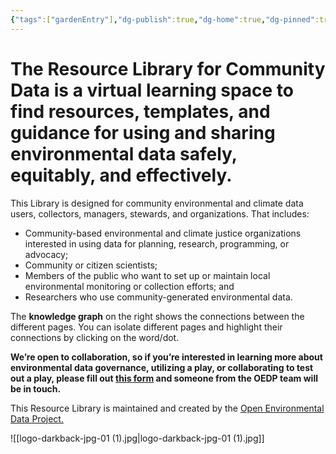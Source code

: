 ```yaml
---
{"tags":["gardenEntry"],"dg-publish":true,"dg-home":true,"dg-pinned":true,"cssclasses":["img-grid","cards"],"permalink":"/home/","pinned":true,"contentClasses":"img-grid cards","dgPassFrontmatter":true}
---
```


# The Resource Library for Community Data is a virtual learning space to find resources, templates, and guidance for using and sharing environmental data safely, equitably, and effectively.


This Library is designed for community environmental and climate data users, collectors, managers, stewards, and organizations. That includes:

- Community-based environmental and climate justice organizations interested in using data for planning, research, programming, or advocacy;
- Community or citizen scientists;
- Members of the public who want to set up or maintain local environmental monitoring or collection efforts; and
- Researchers who use community-generated environmental data.


The **knowledge graph** on the right shows the connections between the different pages. You can isolate different pages and highlight their connections by clicking on the word/dot. 

**We’re open to collaboration, so if you’re interested in learning more about environmental data governance, utilizing a play, or collaborating to test out a play, please fill out [this form](https://docs.google.com/forms/d/e/1FAIpQLSd2yk7rCum5FtBwtQwE9UXBAB9f8CGt0TJeextkVN57cyIGHg/viewform?usp=dialog) and someone from the OEDP team will be in touch.**

  
This Resource Library is maintained and created by the [Open Environmental Data Project.](https://www.openenvironmentaldata.org/)


![[logo-darkback-jpg-01 (1).jpg\|logo-darkback-jpg-01 (1).jpg]]